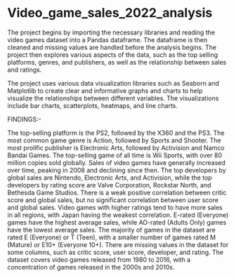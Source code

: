 # Video_game_sales_2022_analysis
The project begins by importing the necessary libraries and reading the video games dataset into a Pandas dataframe. The dataframe is then cleaned and missing values are handled before the analysis begins. The project then explores various aspects of the data, such as the top selling platforms, genres, and publishers, as well as the relationship between sales and ratings.

The project uses various data visualization libraries such as Seaborn and Matplotlib to create clear and informative graphs and charts to help visualize the relationships between different variables. The visualizations include bar charts, scatterplots, heatmaps, and line charts.

FINDINGS:-

The top-selling platform is the PS2, followed by the X360 and the PS3.
The most common game genre is Action, followed by Sports and Shooter.
The most prolific publisher is Electronic Arts, followed by Activision and Namco Bandai Games.
The top-selling game of all time is Wii Sports, with over 80 million copies sold globally.
Sales of video games have generally increased over time, peaking in 2008 and declining since then.
The top developers by global sales are Nintendo, Electronic Arts, and Activision, while the top developers by rating score are Valve Corporation, Rockstar North, and Bethesda Game Studios.
There is a weak positive correlation between critic score and global sales, but no significant correlation between user score and global sales.
Video games with higher ratings tend to have more sales in all regions, with Japan having the weakest correlation.
E-rated (Everyone) games have the highest average sales, while AO-rated (Adults Only) games have the lowest average sales.
The majority of games in the dataset are rated E (Everyone) or T (Teen), with a smaller number of games rated M (Mature) or E10+ (Everyone 10+).
There are missing values in the dataset for some columns, such as critic score, user score, developer, and rating.
The dataset covers video games released from 1980 to 2016, with a concentration of games released in the 2000s and 2010s.
